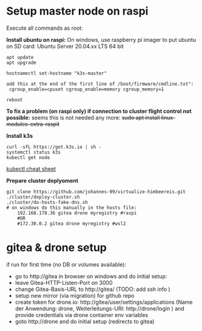 # Setup master node on raspi

Execute all commands as root:

**Install ubuntu on raspi:** On windows, use raspberry pi imager to put ubuntu on SD card: Ubuntu Server 20.04.xx LTS 64 bit 


```
apt update
apt upgrade
```

```
hostnamectl set-hostname "k3s-master"
```

```
add this at the end of the first line of /boot/firmware/cmdline.txt":
 cgroup_enable=cpuset cgroup_enable=memory cgroup_memory=1
```
```
reboot
```

**To fix a problem (on raspi only) if connection to cluster flight control not possible:**
seems this is not needed any more:
~~sudo apt install linux-modules-extra-raspit~~ 


**Install k3s**

```
curl -sfL https://get.k3s.io | sh -
systemctl status k3s
kubectl get node
```
 
[kubectl cheat sheet](https://kubernetes.io/docs/reference/kubectl/cheatsheet/)

**Prepare cluster deplyoment**

```
git clone https://github.com/johannes-99/virtualize-himbeereis.git
./cluster/deploy-cluster.sh
./cluster/do-hosts-fake-dns.sh 
# on windows do this manually in the hosts file:
	192.168.178.36 gitea drone myregistry #raspi 
	#OR 
	#172.30.0.2 gitea drone myregistry #wsl2

```

# gitea & drone setup 
if run for first time (no DB or volumes available): 
 * go to http://gitea in browser on windows and do initial setup:
 * leave Gitea-HTTP-Listen-Port on 3000
 * change Gitea-Basis-URL to http://gitea/ (TODO: add ssh info )
 * setup new mirror (via migration) for github repo
 * create token for drone.io:  http://gitea/user/settings/applications (Name der Anwendung: drone, Weiterleitungs-URI: http://drone/login ) and provide credentials via drone container env variables
 * goto http://drone and do initial setup (redirects to gitea)


